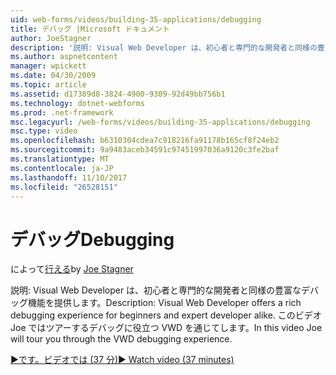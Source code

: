```yaml
---
uid: web-forms/videos/building-35-applications/debugging
title: デバッグ |Microsoft ドキュメント
author: JoeStagner
description: '説明: Visual Web Developer は、初心者と専門的な開発者と同様の豊富なデバッグ機能を提供します。 このビデオでは Joe はツアーする、VW をしています.'
ms.author: aspnetcontent
manager: wpickett
ms.date: 04/30/2009
ms.topic: article
ms.assetid: d17389d8-3824-4900-9309-92d49bb756b1
ms.technology: dotnet-webforms
ms.prod: .net-framework
msc.legacyurl: /web-forms/videos/building-35-applications/debugging
msc.type: video
ms.openlocfilehash: b6310304cdea7c918216fa91178b165cf8f24eb2
ms.sourcegitcommit: 9a9483aceb34591c97451997036a9120c3fe2baf
ms.translationtype: MT
ms.contentlocale: ja-JP
ms.lasthandoff: 11/10/2017
ms.locfileid: "26528151"
---
```

<a name="debugging"></a><span data-ttu-id="42a58-104">デバッグ</span><span class="sxs-lookup"><span data-stu-id="42a58-104">Debugging</span></span>
====================
<span data-ttu-id="42a58-105">によって[行える](https://github.com/JoeStagner)</span><span class="sxs-lookup"><span data-stu-id="42a58-105">by [Joe Stagner](https://github.com/JoeStagner)</span></span>

<span data-ttu-id="42a58-106">説明: Visual Web Developer は、初心者と専門的な開発者と同様の豊富なデバッグ機能を提供します。</span><span class="sxs-lookup"><span data-stu-id="42a58-106">Description: Visual Web Developer offers a rich debugging experience for beginners and expert developer alike.</span></span> <span data-ttu-id="42a58-107">このビデオ Joe ではツアーするデバッグに役立つ VWD を通じてします。</span><span class="sxs-lookup"><span data-stu-id="42a58-107">In this video Joe will tour you through the VWD debugging experience.</span></span>

[<span data-ttu-id="42a58-108">&#9654;です。ビデオでは (37 分)</span><span class="sxs-lookup"><span data-stu-id="42a58-108">&#9654; Watch video (37 minutes)</span></span>](https://channel9.msdn.com/Blogs/ASP-NET-Site-Videos/debugging)
